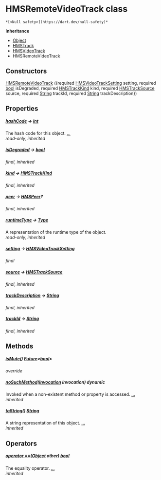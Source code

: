 


# HMSRemoteVideoTrack class






    *[<Null safety>](https://dart.dev/null-safety)*





**Inheritance**

- [Object](https://api.flutter.dev/flutter/dart-core/Object-class.html)
- [HMSTrack](../model_hms_track/HMSTrack-class.md)
- [HMSVideoTrack](../model_hms_video_track/HMSVideoTrack-class.md)
- HMSRemoteVideoTrack






## Constructors

[HMSRemoteVideoTrack](../model_hms_remote_video_track/HMSRemoteVideoTrack/HMSRemoteVideoTrack.md) ({required [HMSVideoTrackSetting](../model_hms_video_track_setting/HMSVideoTrackSetting-class.md) setting, required [bool](https://api.flutter.dev/flutter/dart-core/bool-class.html) isDegraded, required [HMSTrackKind](../enum_hms_track_kind/HMSTrackKind-class.md) kind, required [HMSTrackSource](../enum_hms_track_source/HMSTrackSource-class.md) source, required [String](https://api.flutter.dev/flutter/dart-core/String-class.html) trackId, required [String](https://api.flutter.dev/flutter/dart-core/String-class.html) trackDescription})

    


## Properties

##### [hashCode](../model_hms_track/HMSTrack/hashCode.md) &#8594; [int](https://api.flutter.dev/flutter/dart-core/int-class.html)



The hash code for this object. [...](../model_hms_track/HMSTrack/hashCode.md)  
_read-only, inherited_



##### [isDegraded](../model_hms_video_track/HMSVideoTrack/isDegraded.md) &#8594; [bool](https://api.flutter.dev/flutter/dart-core/bool-class.html)



   
_final, inherited_



##### [kind](../model_hms_track/HMSTrack/kind.md) &#8594; [HMSTrackKind](../enum_hms_track_kind/HMSTrackKind-class.md)



   
_final, inherited_



##### [peer](../model_hms_track/HMSTrack/peer.md) &#8594; [HMSPeer](../model_hms_peer/HMSPeer-class.md)?



   
_final, inherited_



##### [runtimeType](https://api.flutter.dev/flutter/dart-core/Object/runtimeType.html) &#8594; [Type](https://api.flutter.dev/flutter/dart-core/Type-class.html)



A representation of the runtime type of the object.   
_read-only, inherited_



##### [setting](../model_hms_remote_video_track/HMSRemoteVideoTrack/setting.md) &#8594; [HMSVideoTrackSetting](../model_hms_video_track_setting/HMSVideoTrackSetting-class.md)



   
_final_



##### [source](../model_hms_track/HMSTrack/source.md) &#8594; [HMSTrackSource](../enum_hms_track_source/HMSTrackSource-class.md)



   
_final, inherited_



##### [trackDescription](../model_hms_track/HMSTrack/trackDescription.md) &#8594; [String](https://api.flutter.dev/flutter/dart-core/String-class.html)



   
_final, inherited_



##### [trackId](../model_hms_track/HMSTrack/trackId.md) &#8594; [String](https://api.flutter.dev/flutter/dart-core/String-class.html)



   
_final, inherited_




## Methods

##### [isMute](../model_hms_remote_video_track/HMSRemoteVideoTrack/isMute.md)() [Future](https://api.flutter.dev/flutter/dart-async/Future-class.html)&lt;[bool](https://api.flutter.dev/flutter/dart-core/bool-class.html)>



   
_override_



##### [noSuchMethod](https://api.flutter.dev/flutter/dart-core/Object/noSuchMethod.html)([Invocation](https://api.flutter.dev/flutter/dart-core/Invocation-class.html) invocation) dynamic



Invoked when a non-existent method or property is accessed. [...](https://api.flutter.dev/flutter/dart-core/Object/noSuchMethod.html)  
_inherited_



##### [toString](../model_hms_track/HMSTrack/toString.md)() [String](https://api.flutter.dev/flutter/dart-core/String-class.html)



A string representation of this object. [...](../model_hms_track/HMSTrack/toString.md)  
_inherited_




## Operators

##### [operator ==](../model_hms_track/HMSTrack/operator_equals.md)([Object](https://api.flutter.dev/flutter/dart-core/Object-class.html) other) [bool](https://api.flutter.dev/flutter/dart-core/bool-class.html)



The equality operator. [...](../model_hms_track/HMSTrack/operator_equals.md)  
_inherited_











